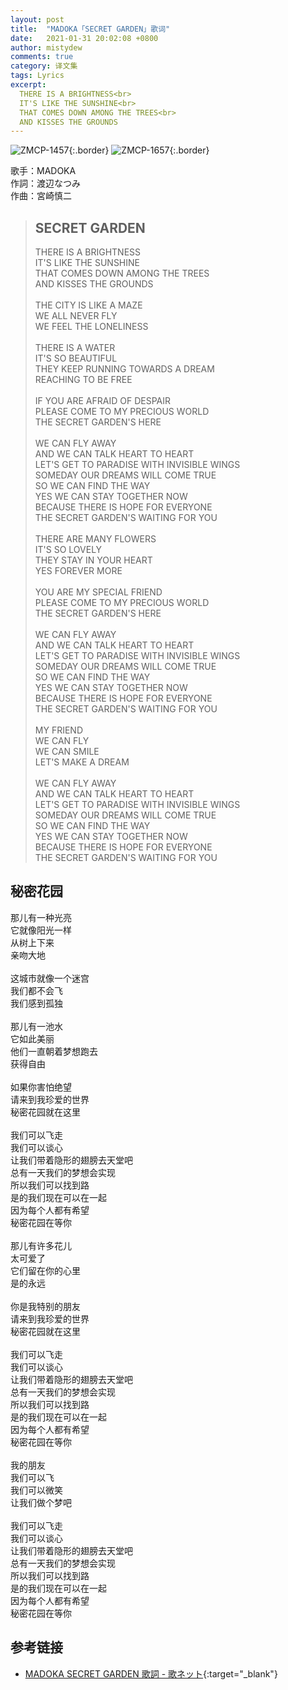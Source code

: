 ```yaml
---
layout: post
title:  "MADOKA「SECRET GARDEN」歌词"
date:   2021-01-31 20:02:08 +0800
author: mistydew
comments: true
category: 译文集
tags: Lyrics
excerpt:
  THERE IS A BRIGHTNESS<br>
  IT'S LIKE THE SUNSHINE<br>
  THAT COMES DOWN AMONG THE TREES<br>
  AND KISSES THE GROUNDS
---
```

![ZMCP-1457](https://images-na.ssl-images-amazon.com/images/I/81vlCOws-HL._AC_SX425_.jpg){:.border}
![ZMCP-1657](https://m.media-amazon.com/images/I/21DSKNYSCPL._SL240_.jpg){:.border}

歌手：MADOKA<br>
作詞：渡辺なつみ<br>
作曲：宮崎慎二

<blockquote class="original">
  <h2>SECRET GARDEN</h2>
  <p>
    THERE IS A BRIGHTNESS<br>
    IT'S LIKE THE SUNSHINE<br>
    THAT COMES DOWN AMONG THE TREES<br>
    AND KISSES THE GROUNDS<br>
    <br>
    THE CITY IS LIKE A MAZE<br>
    WE ALL NEVER FLY<br>
    WE FEEL THE LONELINESS<br>
    <br>
    THERE IS A WATER<br>
    IT'S SO BEAUTIFUL<br>
    THEY KEEP RUNNING TOWARDS A DREAM<br>
    REACHING TO BE FREE<br>
    <br>
    IF YOU ARE AFRAID OF DESPAIR<br>
    PLEASE COME TO MY PRECIOUS WORLD<br>
    THE SECRET GARDEN'S HERE<br>
    <br>
    WE CAN FLY AWAY<br>
    AND WE CAN TALK HEART TO HEART<br>
    LET'S GET TO PARADISE WITH INVISIBLE WINGS<br>
    SOMEDAY OUR DREAMS WILL COME TRUE<br>
    SO WE CAN FIND THE WAY<br>
    YES WE CAN STAY TOGETHER NOW<br>
    BECAUSE THERE IS HOPE FOR EVERYONE<br>
    THE SECRET GARDEN'S WAITING FOR YOU<br>
    <br>
    THERE ARE MANY FLOWERS<br>
    IT'S SO LOVELY<br>
    THEY STAY IN YOUR HEART<br>
    YES FOREVER MORE<br>
    <br>
    YOU ARE MY SPECIAL FRIEND<br>
    PLEASE COME TO MY PRECIOUS WORLD<br>
    THE SECRET GARDEN'S HERE<br>
    <br>
    WE CAN FLY AWAY<br>
    AND WE CAN TALK HEART TO HEART<br>
    LET'S GET TO PARADISE WITH INVISIBLE WINGS<br>
    SOMEDAY OUR DREAMS WILL COME TRUE<br>
    SO WE CAN FIND THE WAY<br>
    YES WE CAN STAY TOGETHER NOW<br>
    BECAUSE THERE IS HOPE FOR EVERYONE<br>
    THE SECRET GARDEN'S WAITING FOR YOU<br>
    <br>
    MY FRIEND<br>
    WE CAN FLY<br>
    WE CAN SMILE<br>
    LET'S MAKE A DREAM<br>
    <br>
    WE CAN FLY AWAY<br>
    AND WE CAN TALK HEART TO HEART<br>
    LET'S GET TO PARADISE WITH INVISIBLE WINGS<br>
    SOMEDAY OUR DREAMS WILL COME TRUE<br>
    SO WE CAN FIND THE WAY<br>
    YES WE CAN STAY TOGETHER NOW<br>
    BECAUSE THERE IS HOPE FOR EVERYONE<br>
    THE SECRET GARDEN'S WAITING FOR YOU
  </p>
</blockquote>

<div class="translation">
  <h2>秘密花园</h2>
  <p>
    那儿有一种光亮<br>
    它就像阳光一样<br>
    从树上下来<br>
    亲吻大地<br>
    <br>
    这城市就像一个迷宫<br>
    我们都不会飞<br>
    我们感到孤独<br>
    <br>
    那儿有一池水<br>
    它如此美丽<br>
    他们一直朝着梦想跑去<br>
    获得自由<br>
    <br>
    如果你害怕绝望<br>
    请来到我珍爱的世界<br>
    秘密花园就在这里<br>
    <br>
    我们可以飞走<br>
    我们可以谈心<br>
    让我们带着隐形的翅膀去天堂吧<br>
    总有一天我们的梦想会实现<br>
    所以我们可以找到路<br>
    是的我们现在可以在一起<br>
    因为每个人都有希望<br>
    秘密花园在等你<br>
    <br>
    那儿有许多花儿<br>
    太可爱了<br>
    它们留在你的心里<br>
    是的永远<br>
    <br>
    你是我特别的朋友<br>
    请来到我珍爱的世界<br>
    秘密花园就在这里<br>
    <br>
    我们可以飞走<br>
    我们可以谈心<br>
    让我们带着隐形的翅膀去天堂吧<br>
    总有一天我们的梦想会实现<br>
    所以我们可以找到路<br>
    是的我们现在可以在一起<br>
    因为每个人都有希望<br>
    秘密花园在等你<br>
    <br>
    我的朋友<br>
    我们可以飞<br>
    我们可以微笑<br>
    让我们做个梦吧<br>
    <br>
    我们可以飞走<br>
    我们可以谈心<br>
    让我们带着隐形的翅膀去天堂吧<br>
    总有一天我们的梦想会实现<br>
    所以我们可以找到路<br>
    是的我们现在可以在一起<br>
    因为每个人都有希望<br>
    秘密花园在等你
  </p>
</div>

## 参考链接

* [MADOKA SECRET GARDEN 歌詞 - 歌ネット](https://www.uta-net.com/song/167970/){:target="_blank"}
